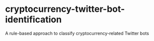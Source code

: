 # cryptocurrency-twitter-bot-identification
A rule-based approach to classify cryptocurrency-related Twitter bots
